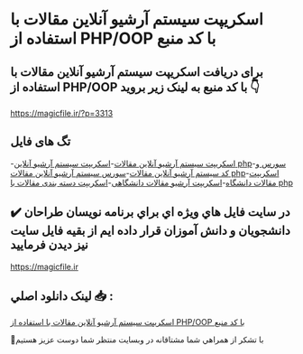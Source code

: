 # اسکریپت سیستم آرشیو آنلاین مقالات با استفاده از PHP/OOP با کد منبع

## برای دریافت اسکریپت سیستم آرشیو آنلاین مقالات با استفاده از PHP/OOP با کد منبع به لینک زیر بروید 👇

https://magicfile.ir/?p=3313

## تگ های فایل

-[اسکریپت سیستم آرشیو آنلاین مقالات](https://magicfile.ir/product/%d8%a7%d8%b3%da%a9%d8%b1%db%8c%d9%be%d8%aa%d8%b3%db%8c%d8%b3%d8%aa%d9%85-%d8%a2%d8%b1%d8%b4%db%8c%d9%88-%d8%a2%d9%86%d9%84%d8%a7%db%8c%d9%86-%d9%85%d9%82%d8%a7%d9%84%d8%a7%d8%aa-php-oop/)-[اسکریپت سیستم آرشیو آنلاین php](https://magicfile.ir/product/%d8%a7%d8%b3%da%a9%d8%b1%db%8c%d9%be%d8%aa%d8%b3%db%8c%d8%b3%d8%aa%d9%85-%d8%a2%d8%b1%d8%b4%db%8c%d9%88-%d8%a2%d9%86%d9%84%d8%a7%db%8c%d9%86-%d9%85%d9%82%d8%a7%d9%84%d8%a7%d8%aa-php-oop/)-[سورس و کد سیستم آرشیو آنلاین مقالات](https://magicfile.ir/product/%d8%a7%d8%b3%da%a9%d8%b1%db%8c%d9%be%d8%aa%d8%b3%db%8c%d8%b3%d8%aa%d9%85-%d8%a2%d8%b1%d8%b4%db%8c%d9%88-%d8%a2%d9%86%d9%84%d8%a7%db%8c%d9%86-%d9%85%d9%82%d8%a7%d9%84%d8%a7%d8%aa-php-oop/)-[سورس سیستم آرشیو آنلاین مقالات php](https://magicfile.ir/product/%d8%a7%d8%b3%da%a9%d8%b1%db%8c%d9%be%d8%aa%d8%b3%db%8c%d8%b3%d8%aa%d9%85-%d8%a2%d8%b1%d8%b4%db%8c%d9%88-%d8%a2%d9%86%d9%84%d8%a7%db%8c%d9%86-%d9%85%d9%82%d8%a7%d9%84%d8%a7%d8%aa-php-oop/)-[اسکریپت مقالات دانشگاه](https://magicfile.ir/product/%d8%a7%d8%b3%da%a9%d8%b1%db%8c%d9%be%d8%aa%d8%b3%db%8c%d8%b3%d8%aa%d9%85-%d8%a2%d8%b1%d8%b4%db%8c%d9%88-%d8%a2%d9%86%d9%84%d8%a7%db%8c%d9%86-%d9%85%d9%82%d8%a7%d9%84%d8%a7%d8%aa-php-oop/)-[اسکریپت آرشیو مقالات دانشگاهی](https://magicfile.ir/product/%d8%a7%d8%b3%da%a9%d8%b1%db%8c%d9%be%d8%aa%d8%b3%db%8c%d8%b3%d8%aa%d9%85-%d8%a2%d8%b1%d8%b4%db%8c%d9%88-%d8%a2%d9%86%d9%84%d8%a7%db%8c%d9%86-%d9%85%d9%82%d8%a7%d9%84%d8%a7%d8%aa-php-oop/)-[اسکریپت دسته بندی مقالات با php](https://magicfile.ir/product/%d8%a7%d8%b3%da%a9%d8%b1%db%8c%d9%be%d8%aa%d8%b3%db%8c%d8%b3%d8%aa%d9%85-%d8%a2%d8%b1%d8%b4%db%8c%d9%88-%d8%a2%d9%86%d9%84%d8%a7%db%8c%d9%86-%d9%85%d9%82%d8%a7%d9%84%d8%a7%d8%aa-php-oop/)

## ✔️ در سايت فايل هاي ويژه اي براي برنامه نويسان طراحان دانشجويان و دانش آموزان قرار داده ايم از بقيه فايل سايت نيز ديدن فرماييد

https://magicfile.ir


## لينک دانلود اصلي 📥 :

[اسکریپت سیستم آرشیو آنلاین مقالات با استفاده از PHP/OOP با کد منبع](https://magicfile.ir/product/%d8%a7%d8%b3%da%a9%d8%b1%db%8c%d9%be%d8%aa%d8%b3%db%8c%d8%b3%d8%aa%d9%85-%d8%a2%d8%b1%d8%b4%db%8c%d9%88-%d8%a2%d9%86%d9%84%d8%a7%db%8c%d9%86-%d9%85%d9%82%d8%a7%d9%84%d8%a7%d8%aa-php-oop/) 


🙏با تشکر از همراهي شما مشتاقانه در وبسایت منتظر شما دوست عزیز هستیم

